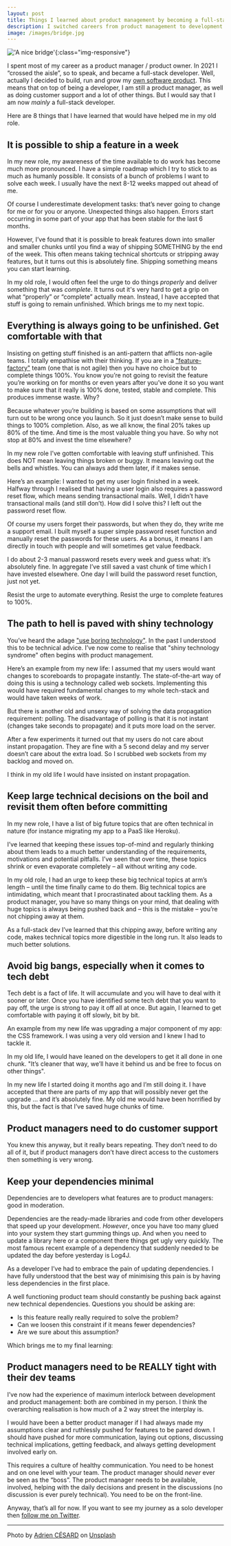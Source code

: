 ```yaml
---
layout: post
title: Things I learned about product management by becoming a full-stack developer 
description: I switched careers from product management to development. Here's what I learned.
image: /images/bridge.jpg
---
```


!['A nice bridge'](/images/bridge.jpg){:class="img-responsive"}

I spent most of my career as a product manager / product owner. In 2021 I “crossed the aisle”, so to speak, and became a full-stack developer. Well, actually I decided to build, run and grow my [own software product](https://keepthescore.co). This means that on top of being a developer, I am still a product manager, as well as doing customer support and a lot of other things. But I would say that I am now _mainly_ a full-stack developer.

Here are 8 things that I have learned that would have helped me in my old role.

## It is possible to ship a feature in a week
In my new role, my awareness of the time available to do work has become much more pronounced. I have a simple roadmap which I try to stick to as much as humanly possible. It consists of a bunch of problems I want to solve each week. I usually have the next 8-12 weeks mapped out ahead of me.

Of course I underestimate development tasks: that’s never going to change for me or for you or anyone. Unexpected things also happen. Errors start occurring in some part of your app that has been stable for the last 6 months.

However, I’ve found that it is possible to break features down into smaller and smaller chunks until you find a way of shipping SOMETHING by the end of the week. This often means taking technical shortcuts or stripping away features, but it turns out this is absolutely fine. Shipping something means you can start learning.

In my old role, I would often feel the urge to do things _properly_ and deliver something that was _complete_. It turns out it's very hard to get a grip on what “properly” or “complete” actually mean. Instead, I have accepted that stuff is going to remain unfinished. Which brings me to my next topic.

## Everything is always going to be unfinished. Get comfortable with that
Insisting on getting stuff finished is an anti-pattern that afflicts non-agile teams. I totally empathise with their thinking. If you are in a ["feature-factory"](https://cutle.fish/blog/12-signs-youre-working-in-a-feature-factory) team (one that is not agile) then you have no choice but to complete things 100%. You know you’re not going to revisit the feature you’re working on for months or even years after you’ve done it so you want to make sure that it really is 100% done, tested, stable and complete. This produces immense waste. Why?

Because whatever you’re building is based on some assumptions that will turn out to be wrong once you launch. So it just doesn’t make sense to build things to 100% completion. Also, as we all know, the final 20% takes up 80% of the time. And time is the most valuable thing you have. So why not stop at 80% and invest the time elsewhere?

In my new role I’ve gotten comfortable with leaving stuff unfinished. This does NOT mean leaving things broken or buggy. It means leaving out the bells and whistles. You can always add them later, if it makes sense.

Here’s an example: I wanted to get my user login finished in a week. Halfway through I realised that having a user login also requires a password reset flow, which means sending transactional mails. Well, I didn’t have transactional mails (and still don’t). How did I solve this? I left out the password reset flow. 

Of course my users forget their passwords, but when they do, they write me a support email. I built myself a super simple password reset function and manually reset the passwords for these users. As a bonus, it means I am directly in touch with people and will sometimes get value feedback.

I do about 2-3 manual password resets every week and guess what: it’s absolutely fine. In aggregate I’ve still saved a vast chunk of time which I have invested elsewhere. One day I will build the password reset function, just not yet.

Resist the urge to automate everything. Resist the urge to complete features to 100%. 

## The path to hell is paved with shiny technology
You’ve heard the adage ["use boring technology"](http://boringtechnology.club). In the past I understood this to be technical advice. I’ve now come to realise that "shiny technology syndrome" often begins with product management. 

Here’s an example from my new life: I assumed that my users would want changes to scoreboards to propagate instantly. The state-of-the-art way of doing this is using a technology called web sockets. Implementing this would have required fundamental changes to my whole tech-stack and would have taken weeks of work.

But there is another old and unsexy way of solving the data propagation requirement: polling. The disadvantage of polling is that it is not instant (changes take seconds to propagate) and it puts more load on the server.

After a few experiments it turned out that my users do not care about instant propagation. They are fine with a 5 second delay and my server doesn’t care about the extra load. So I 
scrubbed web sockets from my backlog and moved on.

I think in my old life I would have insisted on instant propagation. 

## Keep large technical decisions on the boil and revisit them often before committing
In my new role, I have a list of big future topics that are often technical in nature (for instance migrating my app to a PaaS like Heroku).

I’ve learned that keeping these issues top-of-mind and regularly thinking about them leads to a much better understanding of the requirements, motivations and potential pitfalls. I’ve seen that over time, these topics shrink or even evaporate completely – all without writing any code.

In my old role, I had an urge to keep these big technical topics at arm’s length – until the time finally came to do them. Big technical topics are intimidating, which meant that I procrastinated about tackling them. As a product manager, you have so many things on your mind, that dealing with huge topics is always being pushed back and – this is the mistake – you’re not chipping away at them. 

As a full-stack dev I’ve learned that this chipping away, before writing any code, makes technical topics more digestible in the long run. It also leads to much better solutions.

## Avoid big bangs, especially when it comes to tech debt
Tech debt is a fact of life. It will accumulate and you will have to deal with it sooner or later. Once you have identified some tech debt that you want to pay off, the urge is strong to pay it off all at once. But again, I learned to get comfortable with paying it off slowly, bit by bit.

An example from my new life was upgrading a major component of my app: the CSS framework. I was using a very old version and I knew I had to tackle it.

In my old life, I would have leaned on the developers to get it all done in one chunk. "It’s cleaner that way, we’ll have it behind us and be free to focus on other things".

In my new life I started doing it months ago and I’m still doing it. I have accepted that there are parts of my app that will possibly never get the upgrade … and it’s absolutely fine. My old me would have been horrified by this, but the fact is that I’ve saved huge chunks of time. 

## Product managers need to do customer support
You knew this anyway, but it really bears repeating. They don’t need to do all of it, but if product managers don’t have direct access to the customers then something is very wrong.

## Keep your dependencies minimal
Dependencies are to developers what features are to product managers: good in moderation.

Dependencies are the ready-made libraries and code from other developers that speed up your development. _However_, once you have too many glued into your system they start gumming things up. And when you need to update a library here or a component there things get ugly very quickly. The most famous recent example of a dependency that suddenly needed to be updated the day before yesterday is Log4J.

As a developer I’ve had to embrace the pain of updating dependencies. I have fully understood that the best way of minimising this pain is by having less dependencies in the first place. 

A well functioning product team should constantly be pushing back against new technical dependencies. Questions you should be asking are:
 
* Is this feature really really required to solve the problem?
* Can we loosen this constraint if it means fewer dependencies?
* Are we sure about this assumption?

Which brings me to my final learning:

## Product managers need to be REALLY tight with their dev teams 
I’ve now had the experience of maximum interlock between development and product management: both are combined in my person. I think the overarching realisation is how much of a 2 way street the interplay is.

I would have been a better product manager if I had always made my assumptions clear and ruthlessly pushed for features to be pared down. I should have pushed for more communication, laying out options, discussing technical implications, getting feedback, and always getting development involved early on.

This requires a culture of healthy communication. You need to be honest and on one level with your team. The product manager should _never_ ever be seen as the “boss”. The product manager needs to be available, involved, helping with the daily decisions and present in the discussions (no discussion is ever purely technical). You need to be on the front-line.

Anyway, that’s all for now. If you want to see my journey as a solo developer then [follow me on Twitter](https://twitter.com/wrede).

---
Photo by <a href="https://unsplash.com/@adriencesard?utm_source=unsplash&utm_medium=referral&utm_content=creditCopyText">Adrien CÉSARD</a> on <a href="https://unsplash.com/s/photos/bridge?utm_source=unsplash&utm_medium=referral&utm_content=creditCopyText">Unsplash</a>
  